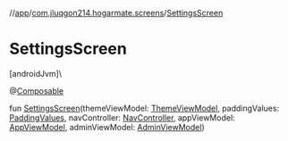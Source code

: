//[app](../../index.md)/[com.jluqgon214.hogarmate.screens](index.md)/[SettingsScreen](-settings-screen.md)

# SettingsScreen

[androidJvm]\

@[Composable](https://developer.android.com/reference/kotlin/androidx/compose/runtime/Composable.html)

fun [SettingsScreen](-settings-screen.md)(themeViewModel: [ThemeViewModel](../com.jluqgon214.hogarmate.viewModel/-theme-view-model/index.md), paddingValues: [PaddingValues](https://developer.android.com/reference/kotlin/androidx/compose/foundation/layout/PaddingValues.html), navController: [NavController](https://developer.android.com/reference/kotlin/androidx/navigation/NavController.html), appViewModel: [AppViewModel](../com.jluqgon214.hogarmate.viewModel/-app-view-model/index.md), adminViewModel: [AdminViewModel](../com.jluqgon214.hogarmate.viewModel/-admin-view-model/index.md))
